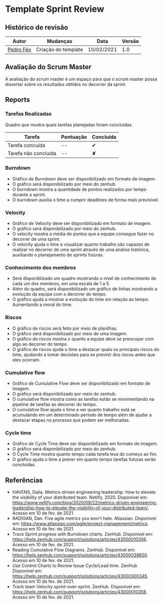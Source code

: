 # Template Sprint Review

## Histórico de revisão
|Autor|Mudanças|Data|Versão|
|--|--|--|--|
|[Pedro Féo](https://github.com/phe0)|Criação do template|10/02/2021|1.0|

## Avaliação do Scrum Master
A avaliação do scrum master é um espaço para que o scrum master possa dissertar sobre os resultados obtidos no decorrer da sprint.

## Reports

### Tarefas Realizadas
Quadro que mostra quais tarefas planejadas foram concluídas.

|Tarefa|Pontuação|Concluída|
|--|--|--|
|Tarefa concuída|--|✔|
|Tarefa não concluída|--|✘|

### Burndown
 - Gráfico de Burndown deve ser disponibilizado em formato de imagem.
 - O gráfico será disponibilizado por meio do zenhub.
 - O burndown mostra a quantidade de pontos realizados por tempo durante a sprint.
 - O burndown auxilia o time a cumprir deadlines de forma mais previsível.

### Velocity
 - Gráfico de Velocity deve ser disponibilizado em formato de imagem.
 - O gráfico será disponibilizado por meio do zenhub.
 - O velocity mostra a média de pontos que a equipe consegue fazer no decorrer de uma sprint.
 - O velocity ajuda o time a visualizar quanto trabalho são capazes de realizar no decorrer de uma sprint através de uma análise histórica, auxiliando o planejamento de sprints futuras.

### Conhecimento dos membros
 - Será disponiblizado um quadro mostrando o nível de conhecimento de cada um dos membros, em uma escala de 1 a 5.
 - Além do quadro, será disponibilizado um gráfico de linhas mostrando a evolução da equipe com o decorrer do tempo.
 - O gráfico ajuda a mostrar a evolução do time em relação ao tempo. Aumentando a moral do time.

### Riscos
 - O gráfico de riscos será feito por meio de planilhas.
 - O gráfico será disponibilizado por meio de uma imagem.
 - O gráfico de riscos mostra o quanto a equipe deve se preocupar com algo ao decorrer do tempo.
 - O gráfico de riscos ajuda o time a destacar quais os principais riscos do time, ajudando a tomar decisões para se previnir dos riscos antes que eles ocorram.

### Cumulative flow
 - Gráfico de Cumulative Flow deve ser disponibilizado em formato de imagem.
 - O gráfico será disponibilizado por meio do zenhub.
 - O cumulative flow mostra como as tarefas estão se movimentando na pipeline de tarefas ao decorrer do tempo.
 - O cumulative flow ajuda o time a ver quanto trabalho está se acumulando em um determinado período de tempo além de ajudar a destacar etapas no processo que podem ser melhoradas.

### Cycle time
 - Gráfico de Cycle Time deve ser disponibilizado em formato de imagem.
 - O gráfico será disponibilizado por meio do zenhub.
 - O Cycle Time mostra quanto tempo cada tarefa leva do começo ao fim.
 - O gráfico ajuda o time a prever em quanto tempo tarefas futuras serão concluídas.

## Referências
 - HAVENS, Dalia. Metrics-driven engineering leadership: How to elevate the visibility of your distributed team. Netlify, 2020. Disponível em: <https://www.netlify.com/blog/2020/09/22/metrics-driven-engineering-leadership-how-to-elevate-the-visibility-of-your-distributed-team/>. Acesso em 10 de fev. de 2021.
 - RADIGAN, Dan. Five agile metrics you won't hate. Atlassian. Disponível em: <https://www.atlassian.com/agile/project-management/metrics>. Acesso em 10 de fev. de 2021.
 - Track Sprint progress with Burndown charts. ZenHub. Disponível em: <https://help.zenhub.com/support/solutions/articles/43000010356>. Acesso em 10 de fev. de 2021.
 - Reading Cumulative Flow Diagrams. ZenHub. Disponível em: <https://help.zenhub.com/support/solutions/articles/43000038850>. Acesso em 10 de fev. de 2021.
 - Use Control Charts to Review Issue Cycle/Lead time. ZenHub. Disponível em: <https://help.zenhub.com/support/solutions/articles/43000300345>. Acesso em 10 de fev. de 2021.
 - Track team Velocity sprint-over-sprint. ZenHub. Disponível em: <https://help.zenhub.com/support/solutions/articles/43000010358>. Acesso em 10 de fev. de 2021.